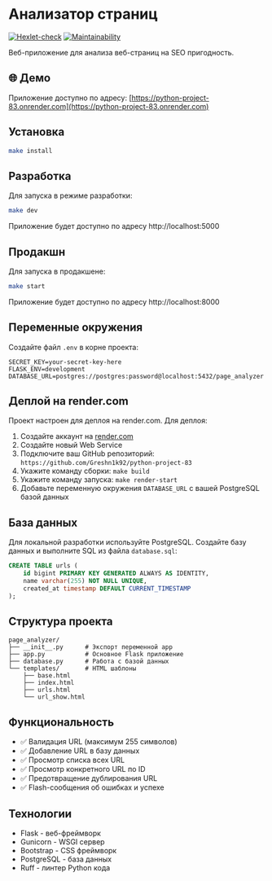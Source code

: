 # Анализатор страниц

[![Hexlet-check](https://github.com/Greshn1k92/python-project-83/actions/workflows/hexlet-check.yml/badge.svg)](https://github.com/Greshn1k92/python-project-83/actions/workflows/hexlet-check.yml)
[![Maintainability](https://sonarcloud.io/api/project_badges/measure?project=Greshn1k92_python-project-83&metric=sqale_rating)](https://sonarcloud.io/summary/new_code?id=Greshn1k92_python-project-83)

Веб-приложение для анализа веб-страниц на SEO пригодность.

## 🌐 Демо

Приложение доступно по адресу: [https://python-project-83.onrender.com](https://python-project-83.onrender.com)

## Установка

```bash
make install
```

## Разработка

Для запуска в режиме разработки:

```bash
make dev
```

Приложение будет доступно по адресу http://localhost:5000

## Продакшн

Для запуска в продакшене:

```bash
make start
```

Приложение будет доступно по адресу http://localhost:8000

## Переменные окружения

Создайте файл `.env` в корне проекта:

```
SECRET_KEY=your-secret-key-here
FLASK_ENV=development
DATABASE_URL=postgres://postgres:password@localhost:5432/page_analyzer
```

## Деплой на render.com

Проект настроен для деплоя на render.com. Для деплоя:

1. Создайте аккаунт на [render.com](https://render.com)
2. Создайте новый Web Service
3. Подключите ваш GitHub репозиторий: `https://github.com/Greshn1k92/python-project-83`
4. Укажите команду сборки: `make build`
5. Укажите команду запуска: `make render-start`
6. Добавьте переменную окружения `DATABASE_URL` с вашей PostgreSQL базой данных

## База данных

Для локальной разработки используйте PostgreSQL. Создайте базу данных и выполните SQL из файла `database.sql`:

```sql
CREATE TABLE urls (
    id bigint PRIMARY KEY GENERATED ALWAYS AS IDENTITY,
    name varchar(255) NOT NULL UNIQUE,
    created_at timestamp DEFAULT CURRENT_TIMESTAMP
);
```

## Структура проекта

```
page_analyzer/
├── __init__.py      # Экспорт переменной app
├── app.py           # Основное Flask приложение
├── database.py      # Работа с базой данных
└── templates/       # HTML шаблоны
    ├── base.html
    ├── index.html
    ├── urls.html
    └── url_show.html
```

## Функциональность

- ✅ Валидация URL (максимум 255 символов)
- ✅ Добавление URL в базу данных
- ✅ Просмотр списка всех URL
- ✅ Просмотр конкретного URL по ID
- ✅ Предотвращение дублирования URL
- ✅ Flash-сообщения об ошибках и успехе

## Технологии

- Flask - веб-фреймворк
- Gunicorn - WSGI сервер
- Bootstrap - CSS фреймворк
- PostgreSQL - база данных
- Ruff - линтер Python кода